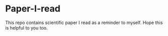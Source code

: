 # Paper-I-read
This repo contains scientific paper I read as a reminder to myself. Hope this is helpful to you too.
